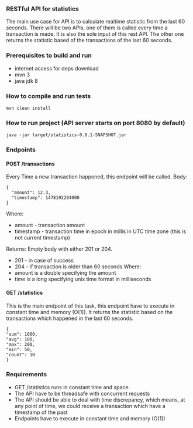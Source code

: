 
### RESTful API for statistics

The main use case for API is to calculate realtime statistic from the last 60 seconds. There will be two APIs, one of them is called every time a transaction is made. It is also the sole input of this rest API. The other one returns the statistic based of the transactions of the last 60 seconds.

### Prerequisites to build and run

 * internet access for deps download
 * mvn 3
 * java jdk 8

### How to compile and run tests

```
mvn clean install
```

### How to run project (API server starts on port 8080 by default)
```
java -jar target/statistics-0.0.1-SNAPSHOT.jar
```

### Endpoints 

#### POST /transactions

Every Time a new transaction happened, this endpoint will be called.
Body:
```
{
  "amount": 12.3,
  "timestamp": 1478192204000
}
```
Where:
 * amount - transaction amount
 * timestamp - transaction time in epoch in millis in UTC time zone (this is not current timestamp)

Returns: Empty body with either 201 or 204.
 * 201 - in case of success
 *  204 - if transaction is older than 60 seconds
Where:
 * amount is a double specifying the amount
 * time is a long specifying unix time format in milliseconds

#### GET​ ​/statistics

This is the main endpoint of this task, this endpoint have to execute in constant time and memory (O(1)). It returns the statistic based on the transactions which happened in the last 60 seconds.

```
{
"sum": 1000,
"avg": 100,
"max": 200,
"min": 50,
"count": 10
}
```

### Requirements
 * GET /statistics runs in constant time and space.
 * The API have to be threadsafe with concurrent requests
 * The API should be able to deal with time discrepancy, which means, at any point of time, we could receive a transaction which have a timestamp of the past
 * Endpoints have to execute in constant time and memory (O(1))

